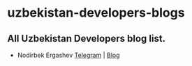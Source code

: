 # uzbekistan-developers-blogs

## All Uzbekistan Developers blog list.

* Nodirbek Ergashev [Telegram](https://t.me/nodir_adventure) | [Blog](https://ergashevn.blogspot.com/)
